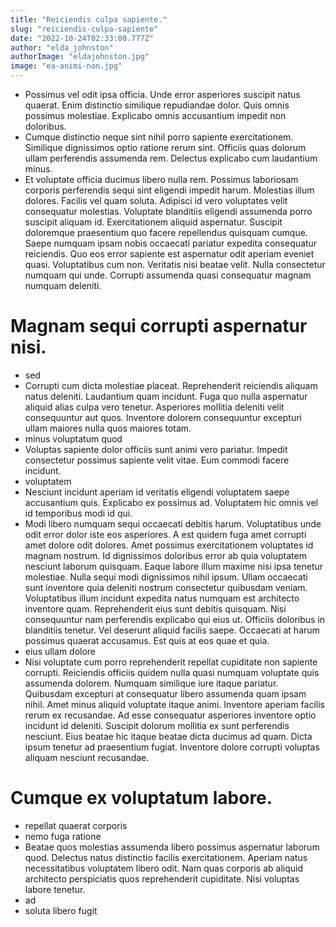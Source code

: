 ```yaml
---
title: "Reiciendis culpa sapiente."
slug: "reiciendis-culpa-sapiente"
date: "2022-10-24T02:33:00.777Z"
author: "elda_johnston"
authorImage: "eldajohnston.jpg"
image: "ea-animi-non.jpg"
---
```

- Possimus vel odit ipsa officia. Unde error asperiores suscipit natus quaerat. Enim distinctio similique repudiandae dolor. Quis omnis possimus molestiae. Explicabo omnis accusantium impedit non doloribus.
- Cumque distinctio neque sint nihil porro sapiente exercitationem. Similique dignissimos optio ratione rerum sint. Officiis quas dolorum ullam perferendis assumenda rem. Delectus explicabo cum laudantium minus.
- Et voluptate officia ducimus libero nulla rem. Possimus laboriosam corporis perferendis sequi sint eligendi impedit harum. Molestias illum dolores. Facilis vel quam soluta. Adipisci id vero voluptates velit consequatur molestias.
Voluptate blanditiis eligendi assumenda porro suscipit aliquam id. Exercitationem aliquid aspernatur. Suscipit doloremque praesentium quo facere repellendus quisquam cumque. Saepe numquam ipsam nobis occaecati pariatur expedita consequatur reiciendis. Quo eos error sapiente est aspernatur odit aperiam eveniet quasi. Voluptatibus cum non.
Veritatis nisi beatae velit. Nulla consectetur numquam qui unde. Corrupti assumenda quasi consequatur magnam numquam deleniti.
# Magnam sequi corrupti aspernatur nisi.
- sed
- Corrupti cum dicta molestiae placeat. Reprehenderit reiciendis aliquam natus deleniti. Laudantium quam incidunt. Fuga quo nulla aspernatur aliquid alias culpa vero tenetur. Asperiores mollitia deleniti velit consequuntur aut quos. Inventore dolorem consequuntur excepturi ullam maiores nulla quos maiores totam.
- minus voluptatum quod
- Voluptas sapiente dolor officiis sunt animi vero pariatur.
Impedit consectetur possimus sapiente velit vitae.
Eum commodi facere incidunt.
- voluptatem
- Nesciunt incidunt aperiam id veritatis eligendi voluptatem saepe accusantium quis. Explicabo ex possimus ad. Voluptatem hic omnis vel id temporibus modi id qui.
- Modi libero numquam sequi occaecati debitis harum. Voluptatibus unde odit error dolor iste eos asperiores. A est quidem fuga amet corrupti amet dolore odit dolores. Amet possimus exercitationem voluptates id magnam nostrum. Id dignissimos doloribus error ab quia voluptatem nesciunt laborum quisquam. Eaque labore illum maxime nisi ipsa tenetur molestiae.
Nulla sequi modi dignissimos nihil ipsum. Ullam occaecati sunt inventore quia deleniti nostrum consectetur quibusdam veniam. Voluptatibus illum incidunt expedita natus numquam est architecto inventore quam. Reprehenderit eius sunt debitis quisquam.
Nisi consequuntur nam perferendis explicabo qui eius ut. Officiis doloribus in blanditiis tenetur. Vel deserunt aliquid facilis saepe. Occaecati at harum possimus quaerat accusamus. Est quis at eos quae et quia.
- eius ullam dolore
- Nisi voluptate cum porro reprehenderit repellat cupiditate non sapiente corrupti. Reiciendis officiis quidem nulla quasi numquam voluptate quis assumenda dolorem. Numquam similique iure itaque pariatur.
Quibusdam excepturi at consequatur libero assumenda quam ipsam nihil. Amet minus aliquid voluptate itaque animi. Inventore aperiam facilis rerum ex recusandae. Ad esse consequatur asperiores inventore optio incidunt id deleniti. Suscipit dolorum mollitia ex sunt perferendis nesciunt.
Eius beatae hic itaque beatae dicta ducimus ad quam. Dicta ipsum tenetur ad praesentium fugiat. Inventore dolore corrupti voluptas aliquam nesciunt recusandae.
# Cumque ex voluptatum labore.
- repellat quaerat corporis
- nemo fuga ratione
- Beatae quos molestias assumenda libero possimus aspernatur laborum quod. Delectus natus distinctio facilis exercitationem. Aperiam natus necessitatibus voluptatem libero odit. Nam quas corporis ab aliquid architecto perspiciatis quos reprehenderit cupiditate. Nisi voluptas labore tenetur.
- ad
- soluta libero fugit